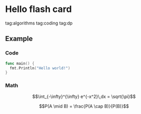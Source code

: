 # Hello flash card

tag:algorithms tag:coding tag:dp

## Example

### Code

```go
func main() {
  fmt.Println("Hello world!")
}
```

### Math

```math
\int_{-\infty}^{\infty} e^{-x^2}\,dx = \sqrt{\pi}
```

```math
P(A \mid B) = \frac{P(A \cap B)}{P(B)}
```
